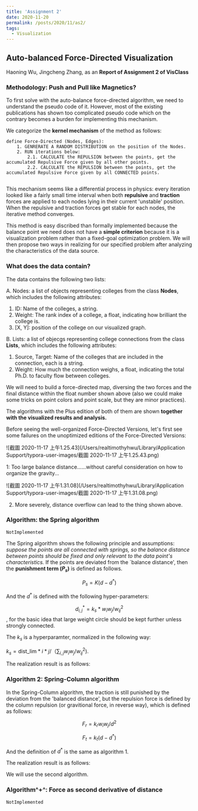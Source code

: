 ```yaml
---
title: 'Assignment 2'
date: 2020-11-20
permalink: /posts/2020/11/as2/
tags:
  - Visualization
---
```


Auto-balanced Force-Directed Visualization
------------------------------------------

Haoning Wu, Jingcheng Zhang, as an **Report of Assignment 2 of VisClass**



### Methodology: Push and Pull like Magnetics?

To first solve with the auto-balance force-directed algorithm, we need to understand the pseudo code of it. However, most of the existing publications has shown too complicated pseudo code which on the contrary becomes a burden for implementing this mechanism.



We categorize the **kernel mechanism** of the method as follows:

```pseudocode
define Force-Directed (Nodes, Edges):
	1. GENRERATE A RANDOM DISTRIBUTION on the position of the Nodes.
	2. RUN iterations below:
		2.1. CALCULATE the REPULSION between the points, get the accumulated Repulsive Force given by all other points.
		2.2. CALCULATE the REPULSION between the points, get the accumulated Repulsive Force given by all CONNECTED points.
	
```



This mechanism seems like a differential process in physics: every iteration looked like a fairly small time interval when both **repulsive** and **traction** forces are applied to each nodes lying in their current 'unstable' position. When the repulsive and traction forces get stable for each nodes, the iterative method converges.



This method is easy discribed than formally implemented because the balance point we need does not have a **simple criterion** because it is a visualization problem rather than a fixed-goal optimization problem. We will then propose two ways in realizing for our specified problem after analyzing the characteristics of the data source.



### What does the data contain?

The data contains the following two lists:

A. Nodes: a list of objects representing colleges from the class **Nodes**, which includes the following attributes:

1. ID: Name of the colleges, a string.
2. Weight: The rank index of a college, a float, indicating how brilliant the college is.
3. \[X, Y\]: position of the college on our visualized graph.

B. Lists: a list of objecgs representing college connections from the class **Lists**, which includes the following attributes:

1. Source, Target: Name of the colleges that are included in the connection, each is a string.
2. Weight: How much the connection weighs, a float, indicating the total Ph.D. to faculty flow between colleges.



We will need to build a force-directed map, diversing the two forces and the final distance within the float number shown above (also we could make some tricks on point colors and point scale, but they are minor practices).



The algorithms with the Plus edition of both of them are shown **together with the visualized results and analysis.**



Before seeing the well-organized Force-Directed Versions, let's first see some failures on the unoptimized editions of the Force-Directed Versions:

![截圖 2020-11-17 上午1.25.43](/Users/realtimothyhwu/Library/Application Support/typora-user-images/截圖 2020-11-17 上午1.25.43.png)

1: Too large balance distance......without careful consideration on how to organize the gravity...

![截圖 2020-11-17 上午1.31.08](/Users/realtimothyhwu/Library/Application Support/typora-user-images/截圖 2020-11-17 上午1.31.08.png)

2. More severely, distance overflow can lead to the thing shown above.

### Algorithm: the Spring algorithm

`NotImplemented`

The Spring algorithm shows the following principle and assumptions: *suppose the points are all connected with springs, so the balance distance between points should be fixed and only relevant to the data point's characteristics.* If the points are deviated from the `balance distance', then the **punishment term ($P_s$)** is defined as follows.

$$ P_s = K (d - d^*) $$

And the $d^*$ is defined with the following hyper-parameters:

$$ d^*_{i,j} = k_s * w_iw_j/w_{ij}^2 $$, for the basic idea that large weight circle should be kept further unless strongly connected.

The $k_s$ is a hyperparamter, normalized in the following way:

$k_s = \text{dist_lim} * i * j /（\sum_{i,j} w_iw_j/w_{ij}^2)$.

The realization result is as follows:



### Algorithm 2: Spring-Column algorithm

In the Spring-Column algorithm, the traction is still punished by the deviation from the 'balanced distance', but the repulsion force is defined by the column repulsion (or gravitional force, in reverse way), which is defined as follows:

$$ F_{r} = k_r w_iw_j / d^2$$

$$ F_t = k_t (d - d^*) $$

And the definition of $d^*$ is the same as algorithm 1.

The realization result is as follows:



We will use the second algorithm.

### Algorithm^+^: Force as second derivative of distance

`NotImplemented`







### 
